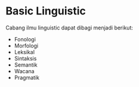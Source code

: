 # Basic Linguistic
Cabang ilmu linguistic dapat dibagi menjadi berikut:
- Fonologi
- Morfologi
- Leksikal
- Sintaksis
- Semantik
- Wacana
- Pragmatik